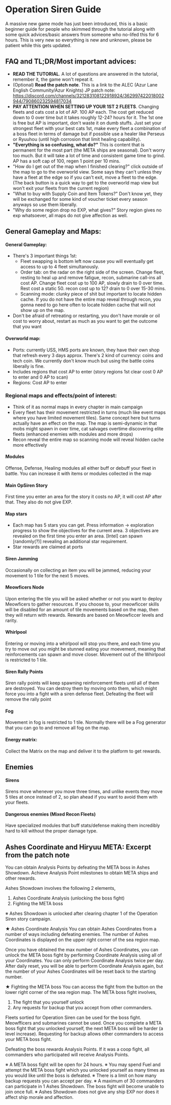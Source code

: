 # Operation Siren Guide

A massive new game mode has just been introduced, this is a basic beginner guide for people who skimmed through the tutorial along with some quick advices/basic answers from someone who no-lifed this for 6 hours. This is very new so everything is new and unknown, please be patient while this gets updated.

## FAQ and TL;DR/Most important advices:
- **READ THE TUTORIAL**. A lot of questions are answered in the tutorial, remember it, the game won't repeat it.
- (Optional) **Read the patch note**. This is a link to the ALEC (Azur Lane English Community/Azur Knights) JP patch note: https://discord.com/channels/321283108122918924/362997422018002944/790860232594817034
- **__PAY ATTENTION WHEN SETTING UP YOUR 1ST 2 FLEETS__**. Changing fleets and cats cost a lot of AP. 100 AP each. The cost get reduced down to 0 over time but it takes roughly 12-24? hours for it. The 1st one is free but AP is important, don't waste it on dumb stuffs. Just set your strongest fleet with your best cats 1st, make every fleet a combination of a boss fleet in terms of damage but if possible use a healer like Perseus or Ryuuhou (until high corrosion that limit healing capability).
- **"Everything is so confusing, what do?"** This is content that is permanent for the most part (the META ships are seasonal). Don't worry too much. But it will take a lot of time and consistent game time to grind. AP has a soft cap of 100, regen 1 point per 10 mins.
- "How do I get out of the map when I finished clearing?" click outside of the map to go to the overworld view. Some says they can't unless they have a fleet at the edge so if you can't exit, move a fleet to the edge. (The back button is a quick way to get to the overworld map view but won't exit your fleets from the current region)
- "What to buy with Supply Coin and Item Tokens?" Don't know yet, they will be exchanged for some kind of voucher ticket every season anyways so use them liberally.
- "Why do some region drop no EXP, what gives?" Story region gives no exp whatsoever, all maps do not give affection as well.

## General Gameplay and Maps:

#### General Gameplay:
- There's 3 important things 1st: 
   - Fleet swapping is bottom left now cause you will eventually get access to up to 4 fleet simultanously. 
   - Order tab: on the radar on the right side of the screen. Change fleet, resting to heal up and remove fatigue, recon, submarine call-ins all cost AP. Change fleet cost up to 100 AP, slowly drain to 0 over time. Rest cost a static 50. recon cost up to 12? drain to 0 over 15-30 mins.
   - Scanning mode: clunky piece of shit but important to locate hidden cache. If you do not have the entire map reveal through recon, you gonna need to go here often to locate hidden cache that will not show up on the map.
- Don't be afraid of retreating or restarting, you don't have morale or oil cost to worry about, restart as much as you want to get the outcome that you want

#### Overworld map:

- Ports: currently USS, HMS ports are known, they have their own shop that refresh every 3 days approx. There's 2 kind of currency: coins and tech coin. We currently don't know much but using the battle coins liberally is fine.
- Includes regions that cost AP to enter (story regions 1st clear cost 0 AP to enter and 0 AP to scan)
- Regions: Cost AP to enter

### Regional maps and effects/point of interest:

- Think of it as normal maps in every chapter in main campaign
- Every fleet has their movement restricted in turns (much like event maps where you have limited movement tiles). Same concept here but turns actually have an effect on the map. The map is semi-dynamic in that mobs might spawn in over time, cat salvages overtime discovering elite fleets (enhanced enemies with modules and more drops)
- Recon reveal the entire map so scanning mode will reveal hidden cache more effectively

#### Modules
Offense, Defense, Healing modules all either buff or debuff your fleet in battle. You can increase it with items or modules collected in the map

#### Main OpSiren Story
First time you enter an area for the story it costs no AP, it will cost AP after that. They also do not give EXP.

#### Map stars
- Each map has 5 stars you can get.
Press information -> exploration progress to show the  objectives for the current area. 3 objectives are revealed on the first time you enter an area. [Intel] can spawn [randomly(?)] revealing an additional star requirement.
- Star rewards are claimed at ports

#### Siren Jamming 
Occasionally on collecting an item you will be jammed, reducing your movement to 1 tile for the next 5 moves.

#### Meowficers Node
Upon entering the tile you will be asked whether or not you want to deploy Meowficers to gather resources. If you choose to, your meowficcer skills will be disabled for an amount of tile movements based on the map, then they will return with rewards. Rewards are based on Meowficcer levels and rarity.

#### Whirlpool
Entering or moving into a whirlpool will stop you there, and each time you try to move out you might be stunned eating your moevement, meaning that reinforcements can spawn and move closer. Movement out of the Whirlpool is restricted to 1 tile.

#### Siren Rally Points
Siren rally points will keep spawning reinforcement fleets until all of them are destroyed. You can destroy them by moving onto them, which might force you into a fight with a siren defense fleet. Defeating the fleet will remove the rally point

#### Fog
Movement in fog is restricted to 1 tile. Normally there will be a Fog generator that you can go to and remove all fog on the map.

#### Energy matrix:
Collect the Matrix on the map and deliver it to the platform to get rewards.

## Enemies

#### Sirens
Sirens move whenever you move three times, and unlike events they move 5 tiles at once instead of 2, so plan ahead if you want to avoid them with your fleets.

#### Dangerous enemies (Mixed Recon Fleets)
Have specialized modules that buff stats/defense making them incredibly hard to kill without the proper damage type.

## Ashes Coordinate and Hiryuu META: Excerpt from the patch note
You can obtain Analysis Points by defeating the META boss in Ashes Showdown.
Achieve Analysis Point milestones to obtain META ships and other rewards.

Ashes Showdown involves the following 2 elements,
1) Ashes Coordinate Analysis (unlocking the boss fight)
2) Fighting the META boss

※ Ashes Showdown is unlocked after clearing chapter 1 of the Operation Siren story campaign.

★ Ashes Coordinate Analysis
You can obtain Ashes Coordinates from a number of ways including defeating enemies.
The number of Ashes Coordinates is displayed on the upper right corner of the sea region map.

Once you have obtained the max number of Ashes Coordinates, you can unlock the META boss fight by performing Coordinate Analysis using all of your Coordinates.
You can only perform Coordinate Analysis twice per day.
After daily reset, you will be able to perform Coordinate Analysis again, but the number of your Ashes Coordinates will be reset back to the starting number.

★ Fighting the META boss
You can access the fight from the button on the lower right corner of the sea region map.
The META boss fight involves,
1) The fight that you yourself unlock
2) Any requests for backup that you accept from other commanders.

Fleets sortied for Operation Siren can be used for the boss fight. Meowfficers and submarines cannot be used.
Once you complete a META boss fight that you unlocked yourself, the next META boss will be harder (a level increase).
Requesting for backup allows other commanders to access your META boss fight.

Defeating the boss rewards Analysis Points. If it was a coop fight, all commanders who participated will receive Analysis Points.

※ A META boss fight will be open for 24 hours.
※ You may spend Fuel and attempt the META boss fight which you unlocked yourself as many times as you would like until the boss is defeated.
※ There is a limit on how many backup requests you can accept per day.
※ A maximum of 30 commanders can participate in 1 Ashes Showdown. The boss fight will become unable to join once full.
※ Ashes Showdown does not give any ship EXP nor does it affect ship morale and affection.
